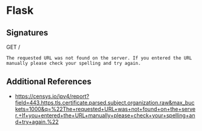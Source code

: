 # Flask

## Signatures

GET /

```
The requested URL was not found on the server. If you entered the URL manually please check your spelling and try again.
```

## Additional References

- https://censys.io/ipv4/report?field=443.https.tls.certificate.parsed.subject.organization.raw&max_buckets=1000&q=%22The+requested+URL+was+not+found+on+the+server.+If+you+entered+the+URL+manually+please+check+your+spelling+and+try+again.%22